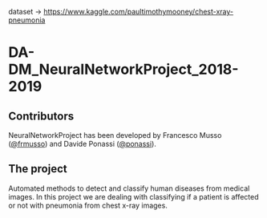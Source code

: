 dataset -> https://www.kaggle.com/paultimothymooney/chest-xray-pneumonia
# DA-DM_NeuralNetworkProject_2018-2019
## Contributors
NeuralNetworkProject has been developed by Francesco Musso ([@frmusso](https://github.com/frmusso)) and Davide Ponassi ([@ponassi](https://github.com/ponassi)).

## The project
Automated methods to detect and classify human diseases from medical images.
In this project we are dealing with classifying if a patient is affected or not with pneumonia from chest x-ray images.
